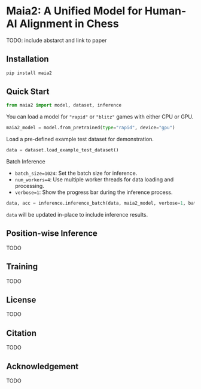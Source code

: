 # Maia2: A Unified Model for Human-AI Alignment in Chess

TODO: include abstarct and link to paper

## Installation

```sh
pip install maia2
```

## Quick Start

```python
from maia2 import model, dataset, inference
```

You can load a model for `"rapid"` or `"blitz"` games with either CPU or GPU.

```python
maia2_model = model.from_pretrained(type="rapid", device="gpu")
```

Load a pre-defined example test dataset for demonstration.

```python
data = dataset.load_example_test_dataset()
```

Batch Inference
- `batch_size=1024`: Set the batch size for inference.
- `num_workers=4`: Use multiple worker threads for data loading and processing.
- `verbose=1`: Show the progress bar during the inference process.

```python
data, acc = inference.inference_batch(data, maia2_model, verbose=1, batch_size=1024, num_workers=4)
```

`data` will be updated in-place to include inference results.


## Position-wise Inference

TODO

## Training

TODO

## License

TODO

## Citation

TODO

## Acknowledgement

TODO